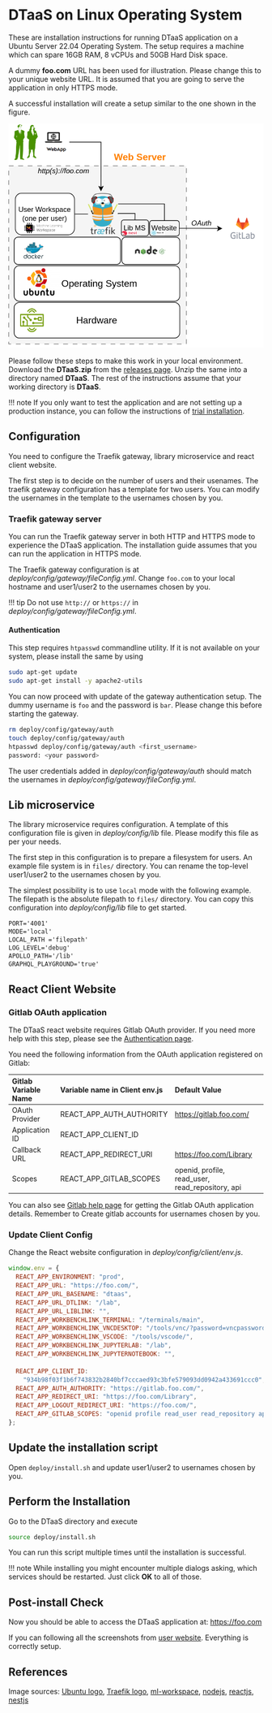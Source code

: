 # DTaaS on Linux Operating System

These are installation instructions for running DTaaS application
on a Ubuntu Server 22.04 Operating System.
The setup requires a machine which can
spare 16GB RAM, 8 vCPUs and 50GB Hard Disk space.

A dummy **foo.com** URL has been used for illustration.
Please change this to your unique website URL.
It is assumed that you are going to serve the application in only HTTPS mode.

A successful installation will create a setup
similar to the one shown in the figure.

![Single host install](./single-host.png)

Please follow these steps to make this work in your local environment.
Download the **DTaaS.zip** from the
[releases page](https://github.com/INTO-CPS-Association/DTaaS/releases).
Unzip the same into a directory named **DTaaS**.
The rest of the instructions assume that your working directory is **DTaaS**.

<!-- markdownlint-disable MD046 -->
<!-- prettier-ignore -->
!!! note
    If you only want to test the application
    and are not setting up a production instance,
    you can follow the instructions of [trial installation](trial.md).

<!-- markdownlint-enable MD046 -->

## Configuration

You need to configure the Traefik gateway,
library microservice and react client website.

The first step is to decide on the number of users and their usenames.
The traefik gateway configuration has a template for two users.
You can modify the usernames in the template to the usernames chosen by you.

### Traefik gateway server

You can run the Traefik gateway server in both
HTTP and HTTPS mode to experience the DTaaS application.
The installation guide assumes that you can run the application in HTTPS mode.

The Traefik gateway configuration is
at _deploy/config/gateway/fileConfig.yml_.
Change `foo.com` to your local hostname and user1/user2 to
the usernames chosen by you.

<!-- markdownlint-disable MD046 -->
<!-- prettier-ignore -->
!!! tip
    Do not use `http://` or `https://`
    in _deploy/config/gateway/fileConfig.yml_.

<!-- markdownlint-enable MD046 -->

#### Authentication

This step requires `htpasswd` commandline utility. If
it is not available on your system, please install the same by using

```bash
sudo apt-get update
sudo apt-get install -y apache2-utils
```

You can now proceed with update of the gateway authentication setup.
The dummy username is `foo` and the password is `bar`.
Please change this before starting the gateway.

```bash
rm deploy/config/gateway/auth
touch deploy/config/gateway/auth
htpasswd deploy/config/gateway/auth <first_username>
password: <your password>
```

The user credentials added in _deploy/config/gateway/auth_ should
match the usernames in _deploy/config/gateway/fileConfig.yml_.

## Lib microservice

The library microservice requires configuration.
A template of this configuration file is given in _deploy/config/lib_ file.
Please modify this file as per your needs.

The first step in this configuration is to prepare a filesystem for users.
An example file system is in `files/` directory.
You can rename the top-level user1/user2 to the usernames chosen by you.

The simplest possibility is to use `local` mode with the following example.
The filepath is the absolute filepath to `files/` directory.
You can copy this configuration into _deploy/config/lib_ file to get started.

```env
PORT='4001'
MODE='local'
LOCAL_PATH ='filepath'
LOG_LEVEL='debug'
APOLLO_PATH='/lib'
GRAPHQL_PLAYGROUND='true'
```

## React Client Website

### Gitlab OAuth application

The DTaaS react website requires Gitlab OAuth provider.
If you need more help with this step, please see
the [Authentication page](client/auth.md).

You need the following information from the OAuth application registered on Gitlab:

| Gitlab Variable Name | Variable name in Client env.js | Default Value                                    |
| :------------------- | :----------------------------- | :----------------------------------------------- |
| OAuth Provider       | REACT_APP_AUTH_AUTHORITY       | <https://gitlab.foo.com/>                        |
| Application ID       | REACT_APP_CLIENT_ID            |
| Callback URL         | REACT_APP_REDIRECT_URI         | <https://foo.com/Library>                        |
| Scopes               | REACT_APP_GITLAB_SCOPES        | openid, profile, read_user, read_repository, api |

You can also see
[Gitlab help page](https://docs.gitlab.com/ee/integration/oauth_provider.html)
for getting the Gitlab OAuth application details.
Remember to Create gitlab accounts for usernames chosen by you.

### Update Client Config

Change the React website configuration in _deploy/config/client/env.js_.

```js
window.env = {
  REACT_APP_ENVIRONMENT: "prod",
  REACT_APP_URL: "https://foo.com/",
  REACT_APP_URL_BASENAME: "dtaas",
  REACT_APP_URL_DTLINK: "/lab",
  REACT_APP_URL_LIBLINK: "",
  REACT_APP_WORKBENCHLINK_TERMINAL: "/terminals/main",
  REACT_APP_WORKBENCHLINK_VNCDESKTOP: "/tools/vnc/?password=vncpassword",
  REACT_APP_WORKBENCHLINK_VSCODE: "/tools/vscode/",
  REACT_APP_WORKBENCHLINK_JUPYTERLAB: "/lab",
  REACT_APP_WORKBENCHLINK_JUPYTERNOTEBOOK: "",

  REACT_APP_CLIENT_ID:
    "934b98f03f1b6f743832b2840bf7cccaed93c3bfe579093dd0942a433691ccc0",
  REACT_APP_AUTH_AUTHORITY: "https://gitlab.foo.com/",
  REACT_APP_REDIRECT_URI: "https://foo.com/Library",
  REACT_APP_LOGOUT_REDIRECT_URI: "https://foo.com/",
  REACT_APP_GITLAB_SCOPES: "openid profile read_user read_repository api",
};
```

## Update the installation script

Open `deploy/install.sh` and update user1/user2 to usernames chosen by you.

## Perform the Installation

Go to the DTaaS directory and execute

```sh
source deploy/install.sh
```

You can run this script multiple times until the installation is successful.

<!-- prettier-ignore -->
!!! note
    While installing you might encounter multiple dialogs asking,
    which services should be restarted.
    Just click **OK** to all of those.

## Post-install Check

Now you should be able to access the DTaaS application at: <https://foo.com>

If you can following all the screenshots from [user website](../user/website/index.md).
Everything is correctly setup.

## References

Image sources: [Ubuntu logo](https://logodix.com/linux-ubuntu),
[Traefik logo](https://www.laub-home.de/wiki/Traefik_SSL_Reverse_Proxy_f%C3%BCr_Docker_Container),
[ml-workspace](https://github.com/ml-tooling/ml-workspace),
[nodejs](https://www.metachris.com/2017/01/how-to-install-nodejs-7-on-ubuntu-and-centos/),
[reactjs](https://krify.co/about-reactjs/),
[nestjs](https://camunda.com/blog/2019/10/nestjs-tx-email/)
